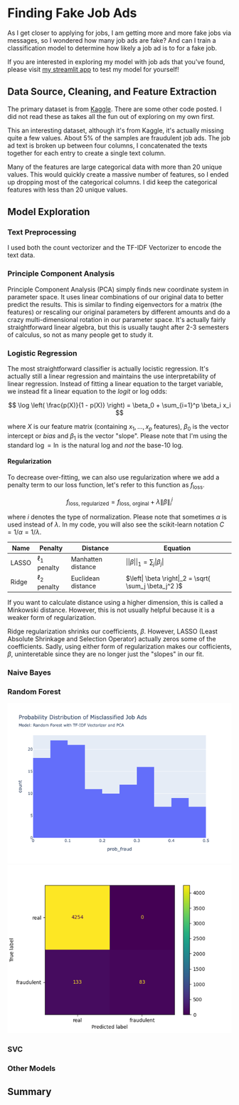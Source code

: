 # Finding Fake Job Ads

As I get closer to applying for jobs, I am getting more and more fake jobs via messages, so I wondered how many job ads are fake?  And can I train a classification model to determine how likely a job ad is to for a fake job.  

If you are interested in exploring my model with job ads that you've found, please visit [my streamlit app](https://is-this-job-ad-fake.streamlit.app/) to test my model for yourself!

## Data Source, Cleaning, and Feature Extraction

The primary dataset is from [Kaggle](https://www.kaggle.com/datasets/shivamb/real-or-fake-fake-jobposting-prediction).  There are some other code posted.  I did not read these as takes all the fun out of exploring on my own first.

This an interesting dataset, although it's from Kaggle, it's actually missing quite a few values.  About 5% of the samples are fraudulent job ads.  The job ad text is broken up between four columns, I concatenated the texts together for each entry to create a single text column.  

Many of the features are large categorical data with more than 20 unique values.  This would quickly create a massive number of features, so I ended up dropping most of the categorical columns.  I did keep the categorical features with less than 20 unique values.


## Model Exploration

### Text Preprocessing
I used both the count vectorizer and the TF-IDF Vectorizer to encode the text data.  


### Principle Component Analysis

Principle Component Analysis (PCA) simply finds new coordinate system in parameter space.  It uses linear combinations of our original data to better predict the results.  This is similar to finding eigenvectors for a matrix (the features) or rescaling our original parameters by different amounts and do a crazy multi-dimensional rotation in our parameter space.  It's actually fairly straightforward linear algebra, but this is usually taught after 2-3 semesters of calculus, so not as many people get to study it.  

### Logistic Regression

The most straightforward classifier is actually locistic regression.  It's actually still a linear regression and maintains the use interpretability of linear regression.  Instead of fitting a linear equation to the target variable, we instead fit a linear equation to the _logit_ or log odds:

$$ \log \left( \frac{p(X)}{1 - p(X)} \right) = \beta_0 + \sum_{i=1}^p \beta_i x_i $$

where $X$ is our feature matrix (containing $x_1, \dots, x_p$ features), $\beta_0$ is the vector intercept or _bias_ and $\beta_1$ is the vector "slope".  Please note that I'm using the standard $\log = \ln$ is the natural log and _not_ the base-10 log.   

#### Regularization

To decrease over-fitting, we can also use regularization where we add a penalty term to our loss function, let's refer to this function as $f_\text{loss}$.

$$ f_\text{loss, regularized} =  f_\text{loss, orginal} + \lambda \left\| \beta \right\|^i_i $$

where $i$ denotes the type of normalization.  Please note that sometimes $\alpha$ is used instead of $\lambda$.  In my code, you will also see the scikit-learn notation $C = 1/\alpha = 1/\lambda$.

| Name  | Penalty          | Distance           | Equation                                                         |
| ----- | ---------------- | ------------------ | ---------------------------------------------------------------- |
| LASSO | $\ell_1$ penalty | Manhatten distance | $\left\|\| \beta \right\|\|_1 = \sum_j \left\| \beta_j \right\|$ |
| Ridge | $\ell_2$ penalty | Euclidean distance | $\left\| \beta \right\|_2 = \sqrt{ \sum_j \beta_j^2 }$           |

If you want to calculate distance using a higher dimension, this is called a Minkowski distance.  However, this is not usually helpful because it is a weaker form of regularization.  

Ridge regularization shrinks our coefficients, $\beta$.  However, LASSO (Least Absolute Shrinkage and Selection Operator) actually zeros some of the coefficients.  Sadly, using either form of regularization makes our cofficients, $\beta$, uninteretable since they are no longer just the "slopes" in our fit.

### Naive Bayes


### Random Forest

<img src="./images/hist_random_pca.png"><img src="./images/cm_random_pca.png">


### SVC

### Other Models

## Summary